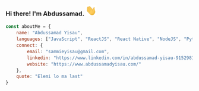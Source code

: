 
### Hi there! I'm Abdussamad. <img src="https://github.com/AbdussamadYisau/AbdussamadYisau/blob/master/Hi.gif" width="30px">

```javascript
const aboutMe = {
    name: "Abdussamad Yisau",
    languages: ["JavaScript", "ReactJS", "React Native", "NodeJS", "Python"],
    connect: {
        email: "sammieyisau@gmail.com",
        linkedin: "https://www.linkedin.com/in/abdussamad-yisau-915298154/",
        website: "https://www.abdussamadyisau.com/"
    },
    quote: "Elemi lo ma last"
}
```

